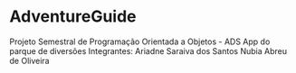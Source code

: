 # AdventureGuide
Projeto Semestral de Programação Orientada a Objetos - ADS
App do parque de diversões
Integrantes:
Ariadne Saraiva dos Santos
Nubia Abreu de Oliveira
